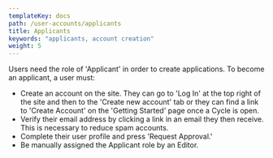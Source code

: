 ```yaml
---
templateKey: docs
path: /user-accounts/applicants
title: Applicants
keywords: "applicants, account creation"
weight: 5
---
```

Users need the role of 'Applicant' in order to create applications. To become an applicant, a user must:

* Create an account on the site. They can go to 'Log In' at the top right of the site and then to the 'Create new account' tab or they can find a link to 'Create Account' on the 'Getting Started' page once a Cycle is open.
* Verify their email address by clicking a link in an email they then receive. This is necessary to reduce spam accounts.
* Complete their user profile and press 'Request Approval.'
* Be manually assigned the Applicant role by an Editor.
